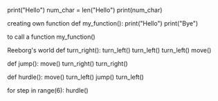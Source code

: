 print("Hello") 
num_char = len("Hello")
print(num_char)

creating own function
def my_function():
    print("Hello")
    print("Bye")

to call a function
my_function()

Reeborg's world
def turn_right():
    turn_left()
    turn_left()
    turn_left()
    move()
    
def jump():
    move()
    turn_right()
    turn_right()
    
def hurdle():
    move()
    turn_left()
    jump()
    turn_left()
    
for step in range(6):
    hurdle()